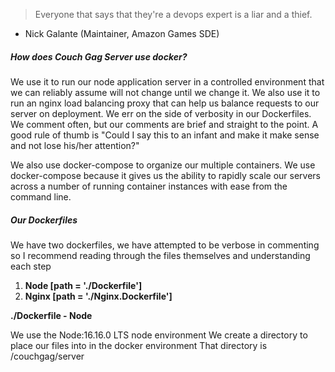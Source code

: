 > Everyone that says that they're a devops expert is a liar and a thief.

- Nick Galante (Maintainer, Amazon Games SDE)

##### How does *Couch Gag Server* use docker?

We use it to run our node application server in a controlled environment that we can reliably assume will not change until we change it. We also use it to run an nginx load balancing proxy that can help us balance requests to our server on deployment. We err on the side of verbosity in our Dockerfiles. We comment often, but our comments are brief and straight to the point. A good rule of thumb is "Could I say this to an infant and make it make sense and not lose his/her attention?"

We also use docker-compose to organize our multiple containers. We use docker-compose because it gives us the ability to rapidly scale our servers across a number of running container instances with ease from the command line. 

##### Our Dockerfiles

We have two dockerfiles, we have attempted to be verbose in commenting so I recommend reading through the files themselves and understanding each step

1. **Node [path = './Dockerfile']**
2. **Nginx [path = './Nginx.Dockerfile']**

**./Dockerfile - Node**

We use the Node:16.16.0 LTS node environment
We create a directory to place our files into in the docker environment
That directory is /couchgag/server